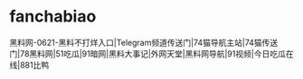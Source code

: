 # fanchabiao
黑料网-0621-黑料不打烊入口|Telegram频道传送门|74猫导航主站|74猫传送门|78黑料网|51吃瓜|91暗网|黑料大事记|外网天堂|黑料网导航|91视频|今日吃瓜在线|881比鸭
